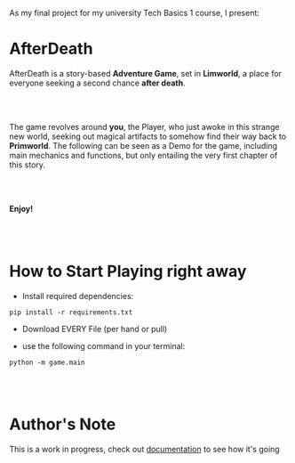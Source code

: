 As my final project for my university Tech Basics 1 course, I present:

# AfterDeath

AfterDeath is a story-based **Adventure Game**, set in **Limworld**, a place for everyone seeking a second chance **after death**. 


<br/><br/>

The game revolves around **you**, the Player, who just awoke in this strange new world, seeking out magical artifacts to somehow find their way back to **Primworld**. 
The following can be seen as a Demo for the game, including main mechanics and functions, but only entailing the very first chapter of this story. 


<br/><br/>

**Enjoy!**

<br/><br/>

# How to Start Playing right away

- Install required dependencies:

```pip install -r requirements.txt```


- Download EVERY File (per hand or pull)


- use the following command in your terminal:

```python -m game.main```

<br/><br/>

# Author's Note

This is a work in progress, check out [documentation](https://github.com/CrvptiK/AfterLife/blob/main/documentation.md) to see how it's going
